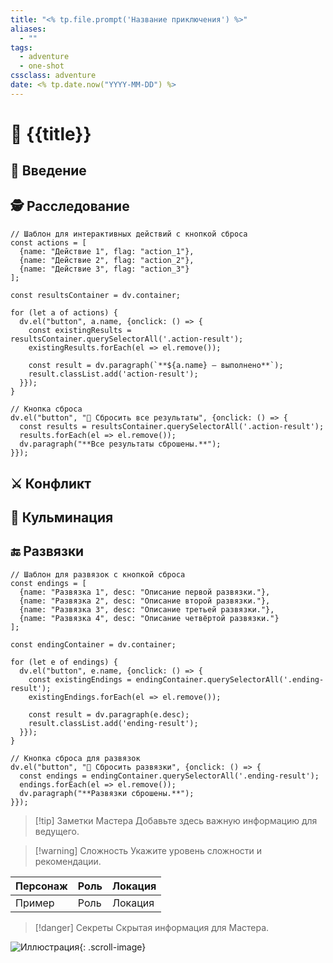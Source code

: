```yaml
---
title: "<% tp.file.prompt('Название приключения') %>"
aliases:
  - ""
tags:
  - adventure
  - one-shot
cssclass: adventure
date: <% tp.date.now("YYYY-MM-DD") %>
---
```


<div class="column-container">

<div class="column-left">

# 🏰 {{title}}

## 📖 Введение

## 🕵️ Расследование

```dataviewjs
// Шаблон для интерактивных действий с кнопкой сброса
const actions = [
  {name: "Действие 1", flag: "action_1"},
  {name: "Действие 2", flag: "action_2"},
  {name: "Действие 3", flag: "action_3"}
];

const resultsContainer = dv.container;

for (let a of actions) {
  dv.el("button", a.name, {onclick: () => {
    const existingResults = resultsContainer.querySelectorAll('.action-result');
    existingResults.forEach(el => el.remove());
    
    const result = dv.paragraph(`**${a.name} — выполнено**`);
    result.classList.add('action-result');
  }});
}

// Кнопка сброса
dv.el("button", "🔄 Сбросить все результаты", {onclick: () => {
  const results = resultsContainer.querySelectorAll('.action-result');
  results.forEach(el => el.remove());
  dv.paragraph("**Все результаты сброшены.**");
}});
```

## ⚔️ Конфликт

## 🎯 Кульминация

## 🔚 Развязки

```dataviewjs
// Шаблон для развязок с кнопкой сброса
const endings = [
  {name: "Развязка 1", desc: "Описание первой развязки."},
  {name: "Развязка 2", desc: "Описание второй развязки."},
  {name: "Развязка 3", desc: "Описание третьей развязки."},
  {name: "Развязка 4", desc: "Описание четвёртой развязки."}
];

const endingContainer = dv.container;

for (let e of endings) {
  dv.el("button", e.name, {onclick: () => {
    const existingEndings = endingContainer.querySelectorAll('.ending-result');
    existingEndings.forEach(el => el.remove());
    
    const result = dv.paragraph(e.desc);
    result.classList.add('ending-result');
  }});
}

// Кнопка сброса для развязок
dv.el("button", "🔄 Сбросить развязки", {onclick: () => {
  const endings = endingContainer.querySelectorAll('.ending-result');
  endings.forEach(el => el.remove());
  dv.paragraph("**Развязки сброшены.**");
}});
```

</div>

<div class="column-right">

> [!tip] Заметки Мастера
> Добавьте здесь важную информацию для ведущего.

> [!warning] Сложность
> Укажите уровень сложности и рекомендации.

| Персонаж | Роль | Локация |
|----------|------|---------|
| Пример | Роль | Локация |

> [!danger] Секреты
> Скрытая информация для Мастера.

![Иллюстрация](путь_к_изображению.png){: .scroll-image}

</div>

</div>
